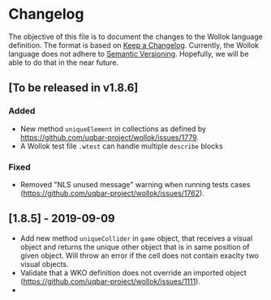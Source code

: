# Changelog
The objective of this file is to document the changes to the Wollok language definition.
The format is based on [Keep a Changelog](https://keepachangelog.com/en/1.0.0/).
Currently, the Wollok language does not adhere to [Semantic Versioning](https://semver.org/spec/v2.0.0.html). 
Hopefully, we will be able to do that in the near future.

## [To be released in v1.8.6]

### Added
- New method `uniqueElement` in collections as defined by https://github.com/uqbar-project/wollok/issues/1779.
- A Wollok test file `.wtest` can handle multiple `describe` blocks

### Fixed
- Removed "NLS unused message" warning when running tests cases (https://github.com/uqbar-project/wollok/issues/1762).

## [1.8.5] - 2019-09-09
- Add new method `uniqueCollider` in `game` object, that receives a visual object and returns the unique other object that is in same position of given object. Will throw an error if the cell does not contain exaclty two visual objects.
- Validate that a WKO definition does not override an imported object (https://github.com/uqbar-project/wollok/issues/1111).
- 

